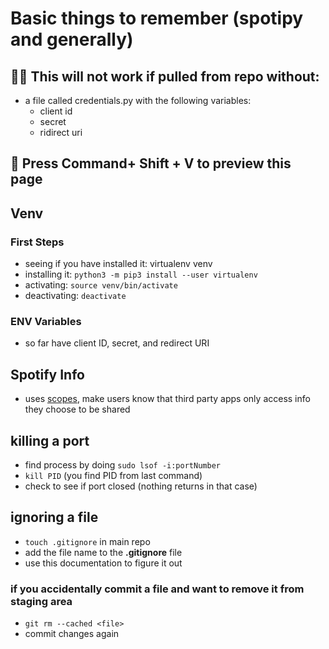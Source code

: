 # Basic things to remember (spotipy and generally)
## 🚨🚨 This will not work if pulled from repo without:
* a file called credentials.py with the following variables:
  * client id
  * secret
  * ridirect uri

## 👀 Press Command+ Shift + V to preview this page
## Venv
### First Steps
* seeing if you have installed it: virtualenv venv
* installing it: ```python3 -m pip3 install --user virtualenv```
* activating: ```source venv/bin/activate```
* deactivating: ```deactivate```

### ENV Variables
* so far have client ID, secret, and redirect URI

## Spotify Info
* uses [scopes](https://developer.spotify.com/documentation/general/guides/authorization/scopes/), make users know that third party apps only access info they choose to be shared

## killing a port
* find process by doing ```sudo lsof -i:portNumber```
* ```kill PID``` (you find PID from last command)
* check to see if port closed (nothing returns in that case)

## ignoring a file
* ```touch .gitignore``` in main repo
* add the file name to the **.gitignore** file
* use this documentation to figure it out
  
### if you accidentally commit a file and want to remove it from staging area
* ```git rm --cached <file>```
* commit changes again
